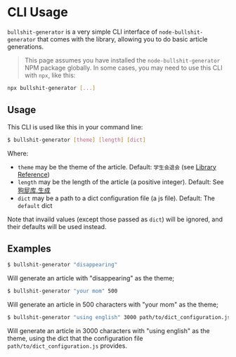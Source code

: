 # CLI Usage

`bullshit-generator` is a very simple CLI interface of `node-bullshit-generator` that comes with the library, allowing you to do basic article generations.

> This page assumes you have installed the `node-bullshit-generator` NPM package globally.
> In some cases, you may need to use this CLI with `npx`, like this:

```bash
npx bullshit-generator [...]
```

## Usage

This CLI is used like this in your command line:

```bash
$ bullshit-generator [theme] [length] [dict]
```

Where:

-   `theme` may be the theme of the article.
    Default: `学生会退会` (see [Library Reference](libref.md))
-   `length` may be the length of the article (a positive integer).
    Default: See [狗屁库.生成](libref.md)
-   `dict` may be a path to a dict configuration file (a js file).
    Default: The `default` dict

Note that invaild values (except those passed as `dict`) will be ignored, and their defaults will be used instead.

## Examples

```bash
$ bullshit-generator "disappearing"
```

Will generate an article with "disappearing" as the theme;

```bash
$ bullshit-generator "your mom" 500
```

Will generate an article in 500 characters with "your mom" as the theme;

```bash
$ bullshit-generator "using english" 3000 path/to/dict_configuration.js
```

Will generate an article in 3000 characters with "using english" as the theme, using the dict that the configuration file `path/to/dict_configuration.js` provides.
